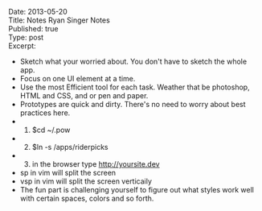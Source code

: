 Date: 2013-05-20  
Title:  Notes Ryan Singer Notes</br>
Published: true  
Type: post  
Excerpt:   

* Sketch what your worried about. You don't have to sketch the whole app.
* Focus on one UI element at a time.
* Use the most Efficient tool for each task. Weather that be photoshop, HTML and CSS, and or pen and paper.
* Prototypes are quick and dirty. There's no need to worry about best practices here.
* 1. $cd ~/.pow
* 2. $ln -s /apps/riderpicks
* 3. in the browser type http://yoursite.dev
* sp in vim will split the screen
* vsp in vim will split the screen verticaily
* The fun part is challenging yourself to figure out what styles work well with certain spaces, colors and so forth.

 